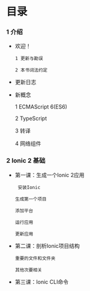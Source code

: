 # 目录

### 1 介绍

* 欢迎！


      1 更新与勘误

      2 本书词法约定

* 更新日志

* 新概念


    1 ECMAScript 6\(ES6\)

    2 TypeScript

    3 转译

    4 网络组件

### 2 Ionic 2 基础

* 第一课：生成一个Ionic 2应用


       安装Ionic

      生成第一个项目

      添加平台

      运行应用

      更新应用

* 第二课：剖析Ionic项目结构


      重要的文件和文件夹

      其他次要相关

* 第三课：Ionic CLI命令






